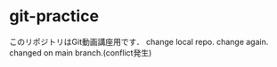 # git-practice
このリポジトリはGit動画講座用です．
change local repo.
change again.
changed on main branch.(conflict発生)